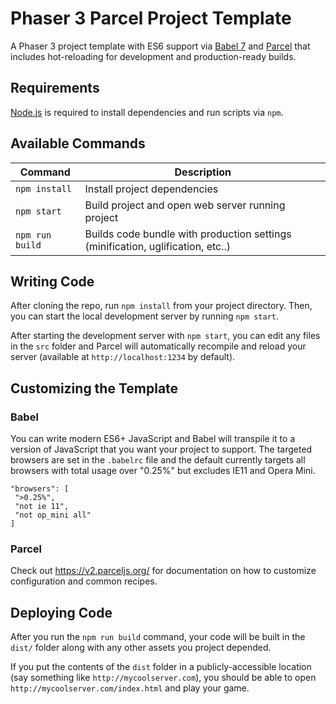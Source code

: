 # Phaser 3 Parcel Project Template

A Phaser 3 project template with ES6 support via [Babel 7](https://babeljs.io/) and [Parcel](https://v2.parceljs.org) that includes hot-reloading for development and production-ready builds.


## Requirements

[Node.js](https://nodejs.org) is required to install dependencies and run scripts via `npm`.

## Available Commands

| Command | Description |
|---------|-------------|
| `npm install` | Install project dependencies |
| `npm start` | Build project and open web server running project |
| `npm run build` | Builds code bundle with production settings (minification, uglification, etc..) |

## Writing Code

After cloning the repo, run `npm install` from your project directory. Then, you can start the local development server by running `npm start`.

After starting the development server with `npm start`, you can edit any files in the `src` folder and Parcel will automatically recompile and reload your server (available at `http://localhost:1234` by default).

## Customizing the Template

### Babel

You can write modern ES6+ JavaScript and Babel will transpile it to a version of JavaScript that you want your project to support. The targeted browsers are set in the `.babelrc` file and the default currently targets all browsers with total usage over "0.25%" but excludes IE11 and Opera Mini.

 ```
"browsers": [
  ">0.25%",
  "not ie 11",
  "not op_mini all"
]
 ```

### Parcel

Check out https://v2.parceljs.org/ for documentation on how to customize configuration and common recipes.

## Deploying Code

After you run the `npm run build` command, your code will be built in the `dist/` folder along with any other assets you project depended. 

If you put the contents of the `dist` folder in a publicly-accessible location (say something like `http://mycoolserver.com`), you should be able to open `http://mycoolserver.com/index.html` and play your game.
